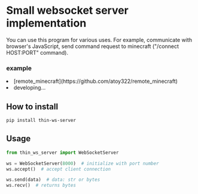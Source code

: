 # Small websocket server implementation
You can use this program for various uses.
For example, communicate with browser's JavaScript, send command request to minecraft ("/connect HOST:PORT" command).

### example
<li> [remote_minecraft](https://github.com/atoy322/remote_minecraft) </li>
<li>developing...</li>

## How to install
```shell
pip install thin-ws-server
```

## Usage
```python
from thin_ws_server import WebSocketServer

ws = WebSocketServer(8000)  # initialize with port number
ws.accept()  # accept client connection

ws.send(data)  # data: str or bytes
ws.recv()  # returns bytes
```
